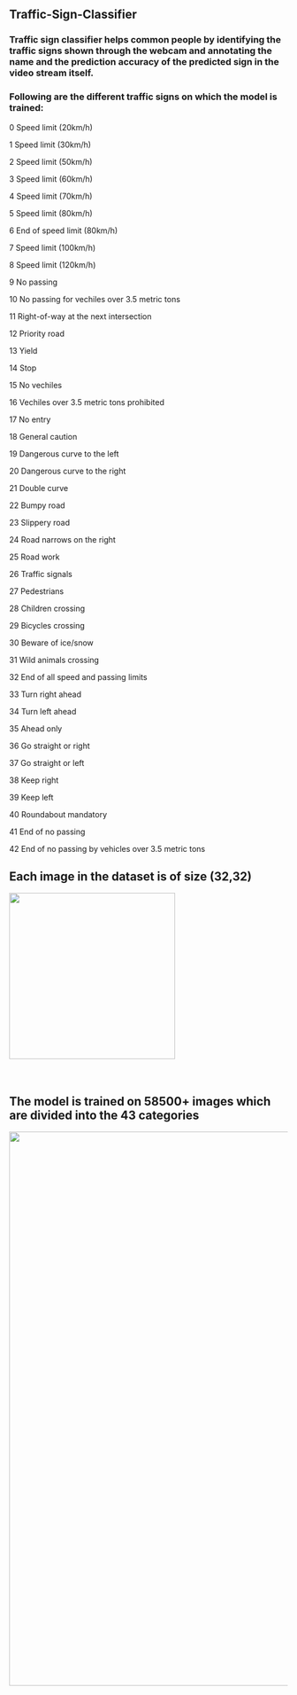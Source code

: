 ## Traffic-Sign-Classifier

### Traffic sign classifier helps common people by identifying the traffic signs shown through the webcam and annotating the name and the prediction accuracy of the predicted sign in the video stream itself.
### Following are the different traffic signs on which the model is trained:
0	Speed limit (20km/h)

1	Speed limit (30km/h)

2	Speed limit (50km/h)

3	Speed limit (60km/h)

4	Speed limit (70km/h)

5	Speed limit (80km/h)

6	End of speed limit (80km/h)

7	Speed limit (100km/h)

8	Speed limit (120km/h)

9	No passing

10	No passing for vechiles over 3.5 metric tons

11	Right-of-way at the next intersection

12	Priority road

13	Yield

14	Stop

15	No vechiles

16	Vechiles over 3.5 metric tons prohibited

17	No entry

18	General caution

19	Dangerous curve to the left

20	Dangerous curve to the right

21	Double curve

22	Bumpy road

23	Slippery road

24	Road narrows on the right

25	Road work

26	Traffic signals

27	Pedestrians

28	Children crossing

29	Bicycles crossing

30	Beware of ice/snow

31	Wild animals crossing

32	End of all speed and passing limits

33	Turn right ahead

34	Turn left ahead

35	Ahead only

36	Go straight or right

37	Go straight or left

38	Keep right

39	Keep left

40	Roundabout mandatory

41	End of no passing

42	End of no passing by vehicles over 3.5 metric tons

## Each image in the dataset is of size (32,32) 

<p>
    <img src="https://user-images.githubusercontent.com/91141709/189877372-23055051-4432-46b6-89ae-bff972af0a57.png" width="300">&emsp;
</p>
<br>

## The model is trained on 58500+ images which are divided into the 43 categories 
<p>
    <img src="https://user-images.githubusercontent.com/91141709/189878738-73a00d1b-86e1-462a-8734-8304f047254d.png" width="1000">&emsp;
</p>
<br>

